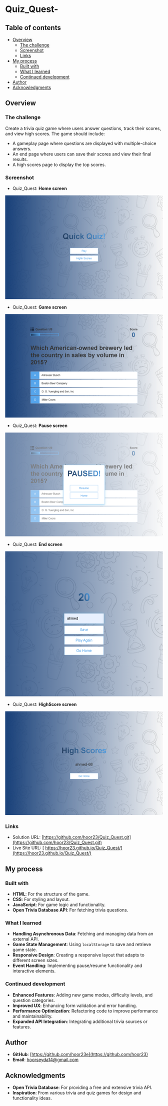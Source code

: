 # Quiz_Quest-

## Table of contents

- [Overview](#overview)
  - [The challenge](#the-challenge)
  - [Screenshot](#screenshot)
  - [Links](#links)
- [My process](#my-process)
  - [Built with](#built-with)
  - [What I learned](#what-i-learned)
  - [Continued development](#continued-development)
- [Author](#author)
- [Acknowledgments](#acknowledgments)

## Overview

### The challenge

Create a trivia quiz game where users answer questions, track their scores, and view high scores. The game should include:
- A gameplay page where questions are displayed with multiple-choice answers.
- An end page where users can save their scores and view their final results.
- A high scores page to display the top scores.

### Screenshot
- Quiz_Quest: **Home screen**

![](./readme_screenshots/Quiz_Quest_home.png)

- Quiz_Quest: **Game screen**

![](./readme_screenshots/Quiz_Quest_game_screen.png)

- Quiz_Quest: **Pause screen**

![](./readme_screenshots/Quiz_Quest_game_pause.png)

- Quiz_Quest: **End screen**

![](./readme_screenshots/Quiz_Quest_end_screen.png)

- Quiz_Quest: **HighScore screen**

![](./readme_screenshots/Quiz_Quest_highScore.png)

### Links

- Solution URL: [https://github.com/hoor23/Quiz_Quest.git](https://github.com/hoor23/Quiz_Quest.git)
- Live Site URL: [ https://hoor23.github.io/Quiz_Quest/](https://hoor23.github.io/Quiz_Quest/)

## My process

### Built with

- **HTML**: For the structure of the game.
- **CSS**: For styling and layout.
- **JavaScript**: For game logic and functionality.
- **Open Trivia Database API**: For fetching trivia questions.

### What I learned

- **Handling Asynchronous Data**: Fetching and managing data from an external API.
- **Game State Management**: Using `localStorage` to save and retrieve game state.
- **Responsive Design**: Creating a responsive layout that adapts to different screen sizes.
- **Event Handling**: Implementing pause/resume functionality and interactive elements.

### Continued development

- **Enhanced Features**: Adding new game modes, difficulty levels, and question categories.
- **Improved UX**: Enhancing form validation and error handling.
- **Performance Optimization**: Refactoring code to improve performance and maintainability.
- **Expanded API Integration**: Integrating additional trivia sources or features.


## Author

- **GitHub**: [https://github.com/hoor23e](https://github.com/hoor23) 
- **Email**: [hoorseyda14@gmail.com](hoorseyda14@gmail.com)

## Acknowledgments

- **Open Trivia Database**: For providing a free and extensive trivia API.
- **Inspiration**: From various trivia and quiz games for design and functionality ideas.

